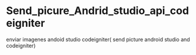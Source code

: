 # Send_picure_Andrid_studio_api_codeigniter
enviar imagenes andoid studio codeigniter( send picture android studio and codeigniter) 
